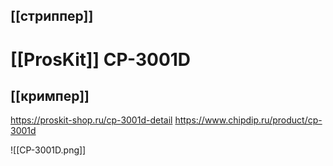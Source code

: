 ## [[стриппер]]
# [[ProsKit]] CP-3001D
## [[кримпер]]

https://proskit-shop.ru/cp-3001d-detail
https://www.chipdip.ru/product/cp-3001d

![[CP-3001D.png]]
